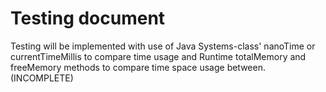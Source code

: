 # Testing document  
Testing will be implemented with use of Java Systems-class' nanoTime or currentTimeMillis to compare time usage and Runtime totalMemory and freeMemory methods to compare time space usage between.
(INCOMPLETE)
